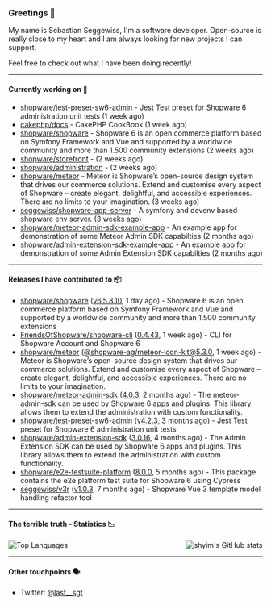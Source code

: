 ### Greetings 👋

My name is Sebastian Seggewiss, I'm a software developer.
Open-source is really close to my heart and I am always looking for new projects I can support.

Feel free to check out what I have been doing recently!

---

#### Currently working on 💪

- [shopware/jest-preset-sw6-admin](https://github.com/shopware/jest-preset-sw6-admin) - Jest Test preset for Shopware 6 administration unit tests (1 week ago)
- [cakephp/docs](https://github.com/cakephp/docs) - CakePHP CookBook (1 week ago)
- [shopware/shopware](https://github.com/shopware/shopware) - Shopware 6 is an open commerce platform based on Symfony Framework and Vue and supported by a worldwide community and more than 1.500 community extensions (2 weeks ago)
- [shopware/storefront](https://github.com/shopware/storefront) -  (2 weeks ago)
- [shopware/administration](https://github.com/shopware/administration) -  (2 weeks ago)
- [shopware/meteor](https://github.com/shopware/meteor) - Meteor is Shopware’s open-source design system that drives our commerce solutions. Extend and customise every aspect of Shopware – create elegant, delightful, and accessible experiences. There are no limits to your imagination. (3 weeks ago)
- [seggewiss/shopware-app-server](https://github.com/seggewiss/shopware-app-server) - A symfony and devenv based shopware env server. (3 weeks ago)
- [shopware/meteor-admin-sdk-example-app](https://github.com/shopware/meteor-admin-sdk-example-app) - An example app for demonstration of some Meteor Admin SDK capabilties (2 months ago)
- [shopware/admin-extension-sdk-example-app](https://github.com/shopware/admin-extension-sdk-example-app) - An example app for demonstration of some Admin Extension SDK capabilties (2 months ago)

---

#### Releases I have contributed to 📦

- [shopware/shopware](https://github.com/shopware/shopware) ([v6.5.8.10](https://github.com/shopware/shopware/releases/tag/v6.5.8.10), 1 day ago) - Shopware 6 is an open commerce platform based on Symfony Framework and Vue and supported by a worldwide community and more than 1.500 community extensions
- [FriendsOfShopware/shopware-cli](https://github.com/FriendsOfShopware/shopware-cli) ([0.4.43](https://github.com/FriendsOfShopware/shopware-cli/releases/tag/0.4.43), 1 week ago) - CLI for Shopware Account and Shopware 6
- [shopware/meteor](https://github.com/shopware/meteor) ([@shopware-ag/meteor-icon-kit@5.3.0](https://github.com/shopware/meteor/releases/tag/%40shopware-ag/meteor-icon-kit%405.3.0), 1 week ago) - Meteor is Shopware’s open-source design system that drives our commerce solutions. Extend and customise every aspect of Shopware – create elegant, delightful, and accessible experiences. There are no limits to your imagination.
- [shopware/meteor-admin-sdk](https://github.com/shopware/meteor-admin-sdk) ([4.0.3](https://github.com/shopware/meteor-admin-sdk/releases/tag/4.0.3), 2 months ago) - The meteor-admin-sdk can be used by Shopware 6 apps and plugins. This library allows them to extend the administration with custom functionality.
- [shopware/jest-preset-sw6-admin](https://github.com/shopware/jest-preset-sw6-admin) ([v4.2.3](https://github.com/shopware/jest-preset-sw6-admin/releases/tag/v4.2.3), 3 months ago) - Jest Test preset for Shopware 6 administration unit tests
- [shopware/admin-extension-sdk](https://github.com/shopware/admin-extension-sdk) ([3.0.16](https://github.com/shopware/admin-extension-sdk/releases/tag/3.0.16), 4 months ago) - The Admin Extension SDK can be used by Shopware 6 apps and plugins. This library allows them to extend the administration with custom functionality.
- [shopware/e2e-testsuite-platform](https://github.com/shopware/e2e-testsuite-platform) ([8.0.0](https://github.com/shopware/e2e-testsuite-platform/releases/tag/8.0.0), 5 months ago) - This package contains the e2e platform test suite for Shopware 6 using Cypress
- [seggewiss/v3r](https://github.com/seggewiss/v3r) ([v1.0.3](https://github.com/seggewiss/v3r/releases/tag/v1.0.3), 7 months ago) - Shopware Vue 3 template model handling refactor tool

---

#### The terrible truth - Statistics 📉

<img align="right" alt="shyim's GitHub stats" src="https://github-readme-stats.vercel.app/api?username=seggewiss&count_private=1&show_icons=true&" />

![Top Languages](https://github-readme-stats.vercel.app/api/top-langs/?username=seggewiss)

---

#### Other touchpoints 🗣

- Twitter: [@last__sgt](https://twitter.com/last__sgt)
